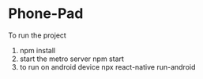 # Phone-Pad
To run the project 
1) npm install 
2) start the metro server
    npm start
3) to run on android device 
    npx react-native run-android
